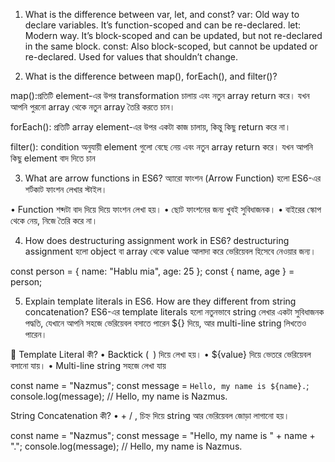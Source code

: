 1. What is the difference between var, let, and const?
var: Old way to declare variables. It’s function-scoped and can be re-declared.
let: Modern way. It’s block-scoped and can be updated, but not re-declared in the same block.
const: Also block-scoped, but cannot be updated or re-declared. Used for values that shouldn’t change.
<!--!-----------------------------------------------  -->
2. What is the difference between map(), forEach(), and filter()?

map():প্রতিটি element-এর উপর transformation চালায় এবং নতুন array return করে। যখন আপনি পুরনো array থেকে নতুন array তৈরি করতে চান।

forEach(): প্রতিটি array element-এর উপর একটা কাজ চালায়, কিন্তু কিছু return করে না।

filter(): condition অনুযায়ী element গুলো বেছে নেয় এবং নতুন array return করে। যখন আপনি কিছু element বাদ দিতে চান

<!--!-----------------------------------------------  -->

3. What are arrow functions in ES6?
   অ্যারো ফাংশন (Arrow Function) হলো ES6-এর শর্টকাট ফাংশন লেখার স্টাইল।

• Function শব্দটা বাদ দিয়ে দিয়ে ফাংশন লেখা হয়।
• ছোট ফাংশনের জন্য খুবই সুবিধাজনক।
• বাইরের স্কোপ থেকে নেয়, নিজে তৈরি করে না।

<!--!-----------------------------------------------  -->

4. How does destructuring assignment work in ES6?
   destructuring assignment হলো object বা array থেকে value আলাদা করে ভেরিয়েবল হিসেবে নেওয়ার জন্য।

const person = { name: "Hablu mia", age: 25 };
const { name, age } = person;

<!--!-----------------------------------------------  -->

5. Explain template literals in ES6. How are they different from string concatenation?
   ES6-এর template literals হলো নতুনভাবে string লেখার একটা সুবিধাজনক পদ্ধতি, যেখানে আপনি সহজে ভেরিয়েবল বসাতে পারেন ${} দিয়ে, আর multi-line string লিখতেও পারেন।

🧵 Template Literal কী?
• Backtick (` `) দিয়ে লেখা হয়।
• ${value} দিয়ে ভেতরে ভেরিয়েবল বসানো যায়।
• Multi-line string সহজে লেখা যায়

const name = "Nazmus";
const message = `Hello, my name is ${name}.`;
console.log(message); // Hello, my name is Nazmus.

String Concatenation কী?
• + / , চিহ্ন দিয়ে string আর ভেরিয়েবল জোড়া লাগানো হয়।

const name = "Nazmus";
const message = "Hello, my name is " + name + ".";
console.log(message); // Hello, my name is Nazmus.

<!--!-----------------------------------------------  -->



